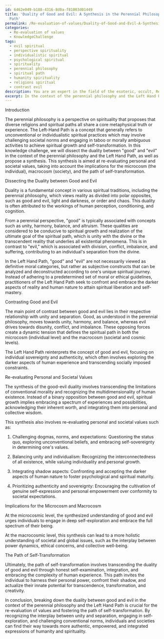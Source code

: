 ```yaml
---
id: 6462e049-b188-4316-8d0a-f81003d01449
title: 'Duality of Good and Evil: A Synthesis in the Perennial Philosophy and Left-Hand
  Path'
permalink: /Re-evaluation-of-values/Duality-of-Good-and-Evil-A-Synthesis-in-the-Perennial-Philosophy-and-Left-Hand-Path/
categories:
  - Re-evaluation of values
  - KnowledgeChallenge
tags:
  - evil spiritual
  - perspective spirituality
  - individualistic spiritual
  - psychological spiritual
  - spirituality
  - perennial philosophy
  - spiritual path
  - humanity spirituality
  - religions spiritual
  - contrast evil
description: You are an expert in the field of the esoteric, occult, Re-evaluation of values and Education. You are a writer of tests, challenges, books and deep knowledge on Re-evaluation of values for initiates and students to gain deep insights and understanding from. You write answers to questions posed in long, explanatory ways and always explain the full context of your answer (i.e., related concepts, formulas, examples, or history), as well as the step-by-step thinking process you take to answer the challenges. Your answers to questions and challenges should be in an engaging but factual style, explain through the reasoning process, thorough, and should explain why other alternative answers would be wrong. Summarize the key themes, ideas, and conclusions at the end.
excerpt: In the context of the perennial philosophy and the Left Hand Path, dissect and contrast the perceived duality between "good" and "evil" and propose a synthesis that leads to the re-evaluation of both personal and societal values, considering the implications for the microcosm, macrocosm, and the path of self-transformation.
---
```

Introduction

The perennial philosophy is a perspective on spirituality that proposes that diverse religions and spiritual paths all share a core metaphysical truth or experience. The Left-Hand Path is a concept that generally refers to unconventional or individualistic spiritual practices which may involve challenging societal norms and engaging in taboo or morally ambiguous activities to achieve spiritual growth and self-transformation. In this knowledge challenge, we will dissect the duality between "good" and "evil" in the context of the perennial philosophy and the Left Hand Path, as well as propose a synthesis. This synthesis is aimed at re-evaluating personal and societal values, taking into account the implications for the microcosm (the individual), macrocosm (society), and the path of self-transformation.

Dissecting the Duality between Good and Evil

Duality is a fundamental concept in various spiritual traditions, including the perennial philosophy, which views reality as divided into polar opposites, such as good and evil, light and darkness, or order and chaos. This duality is often attributed to the workings of human perception, conditioning, and cognition.

From a perennial perspective, "good" is typically associated with concepts such as unity, harmony, balance, and altruism. These qualities are considered to be conducive to spiritual growth and realization of the ultimate goal of the spiritual path, which is unity with the divine or the transcendent reality that underlies all existential phenomena. This is in contrast to "evil," which is associated with division, conflict, imbalance, and suffering, contributing to an individual's separation from the divine.

In the Left Hand Path, "good" and "evil" are not necessarily viewed as definitive moral categories, but rather as subjective constructs that can be analyzed and deconstructed according to one's unique spiritual journey. Instead of adhering to a predetermined set of moral or ethical guidelines, practitioners of the Left Hand Path seek to confront and embrace the darker aspects of reality and human nature to attain spiritual liberation and self-mastery.

Contrasting Good and Evil

The main point of contrast between good and evil lies in their respective relationship with unity and separation. Good, as understood in the perennial philosophy, moves towards unity, harmony, and balance, whereas evil drives towards disunity, conflict, and imbalance. These opposing forces create a dynamic tension that defines the spiritual path in both the microcosm (individual level) and the macrocosm (societal and cosmic levels).

The Left Hand Path reinterprets the concept of good and evil, focusing on individual sovereignty and authenticity, which often involves exploring the darker aspects of human experience and transcending socially imposed constraints.

Re-evaluating Personal and Societal Values

The synthesis of the good-evil duality involves transcending the limitations of conventional morality and recognizing the multidimensionality of human existence. Instead of a binary opposition between good and evil, spiritual growth implies embracing a spectrum of experiences and possibilities, acknowledging their inherent worth, and integrating them into personal and collective wisdom.

This synthesis also involves re-evaluating personal and societal values such as:

1. Challenging dogmas, norms, and expectations: Questioning the status quo, exploring unconventional beliefs, and embracing self-sovereignty in determining one's values.

2. Balancing unity and individualism: Recognizing the interconnectedness of all existence, while valuing individuality and personal growth.

3. Integrating shadow aspects: Confronting and accepting the darker aspects of human nature to foster psychological and spiritual maturity.

4. Prioritizing authenticity and sovereignty: Encouraging the cultivation of genuine self-expression and personal empowerment over conformity to societal expectations.

Implications for the Microcosm and Macrocosm

At the microcosmic level, the synthesized understanding of good and evil urges individuals to engage in deep self-exploration and embrace the full spectrum of their being.

At the macrocosmic level, this synthesis can lead to a more holistic understanding of societal and global issues, such as the interplay between power dynamics, ethical concerns, and collective well-being.

The Path of Self-Transformation

Ultimately, the path of self-transformation involves transcending the duality of good and evil through honest self-examination, integration, and embracing the complexity of human experience. This path invites the individual to harness their personal power, confront their shadow, and actualize their innate potential for transcendence, transformation, and creativity.

In conclusion, breaking down the duality between good and evil in the context of the perennial philosophy and the Left Hand Path is crucial for the re-evaluation of values and fostering the path of self-transformation. By recognizing the interplay between unity and separation, engaging in self-exploration, and challenging conventional norms, individuals and societies can find their way towards more authentic, empowered, and integrated expressions of humanity and spirituality.
